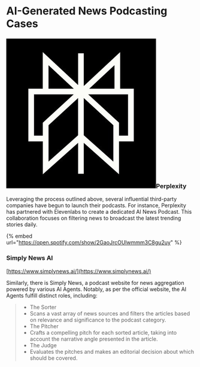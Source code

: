 # AI-Generated News Podcasting Cases

### <img src="../../.gitbook/assets/NB3G6tx3_400x400.jpg" alt="" data-size="line">Perplexity

Leveraging the process outlined above, several influential third-party companies have begun to launch their podcasts. For instance, Perplexity has partnered with Elevenlabs to create a dedicated AI News Podcast. This collaboration focuses on filtering news to broadcast the latest trending stories daily.

{% embed url="https://open.spotify.com/show/2GaoJrcOUlwmmm3C8gu2uy" %}



### Simply News AI

[https://www.simplynews.ai/](https://www.simplynews.ai/)

Similarly, there is Simply News, a podcast website for news aggregation powered by various AI Agents. Notably, as per the official website, the AI Agents fulfill distinct roles, including:

> * The Sorter
> * Scans a vast array of news sources and filters the articles based on relevance and significance to the podcast category.
> * The Pitcher
> * Crafts a compelling pitch for each sorted article, taking into account the narrative angle presented in the article.
> * The Judge
> * Evaluates the pitches and makes an editorial decision about which should be covered.
